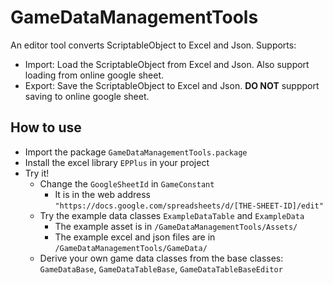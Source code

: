 # GameDataManagementTools
An editor tool converts ScriptableObject to Excel and Json.
Supports:
- Import: Load the ScriptableObject from Excel and Json. Also support loading from online google sheet.
- Export: Save the ScriptableObject to Excel and Json. **DO NOT** suppport saving to online google sheet.

## How to use
- Import the package `GameDataManagementTools.package`
- Install the excel library `EPPlus` in your project
- Try it!
  - Change the `GoogleSheetId` in `GameConstant`
    - It is in the web address `"https://docs.google.com/spreadsheets/d/[THE-SHEET-ID]/edit"`
  - Try the example data classes `ExampleDataTable` and `ExampleData`
    - The example asset is in `/GameDataManagementTools/Assets/`
    - The example excel and json files are in `/GameDataManagementTools/GameData/`
  - Derive your own game data classes from the base classes: `GameDataBase`, `GameDataTableBase`, `GameDataTableBaseEditor`
